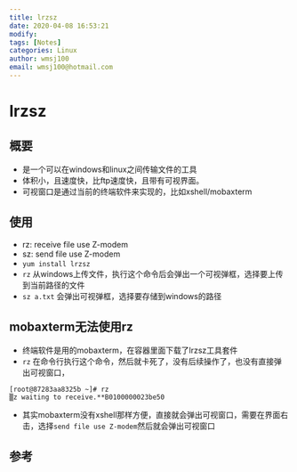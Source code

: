 ```yaml
---
title: lrzsz
date: 2020-04-08 16:53:21
modify: 
tags: [Notes]
categories: Linux
author: wmsj100
email: wmsj100@hotmail.com
---
```


# lrzsz

## 概要

- 是一个可以在windows和linux之间传输文件的工具
- 体积小，且速度快，比ftp速度快，且带有可视界面。
- 可视窗口是通过当前的终端软件来实现的，比如xshell/mobaxterm

## 使用

- rz: receive file use Z-modem
- sz: send file use Z-modem
- `yum install lrzsz`
- `rz` 从windows上传文件，执行这个命令后会弹出一个可视弹框，选择要上传到当前路径的文件
- `sz a.txt` 会弹出可视弹框，选择要存储到windows的路径

## mobaxterm无法使用rz

- 终端软件是用的mobaxterm，在容器里面下载了lrzsz工具套件
- `rz` 在命令行执行这个命令，然后就卡死了，没有后续操作了，也没有直接弹出可视窗口，
```
[root@87283aa8325b ~]# rz
▒z waiting to receive.**B0100000023be50
```
- 其实mobaxterm没有xshell那样方便，直接就会弹出可视窗口，需要在界面右击，选择`send file use Z-modem`然后就会弹出可视窗口

## 参考


